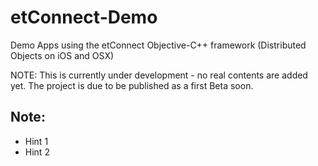 etConnect-Demo
==============

Demo Apps using the etConnect Objective-C++ framework  (Distributed Objects on iOS and OSX)

NOTE: This is currently under development - no real contents are added yet. The project is
due to be published as a first Beta soon.


Note:
-----


- Hint 1
- Hint 2


